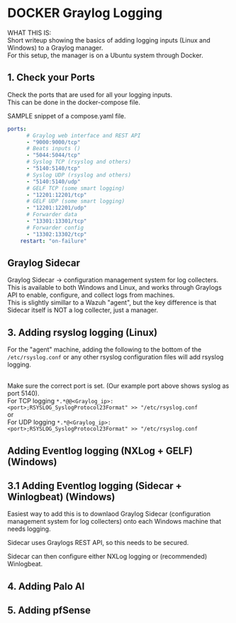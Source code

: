 # DOCKER Graylog Logging #

WHAT THIS IS:  
Short writeup showing the basics of adding logging inputs (Linux and Windows) to a Graylog manager.  
For this setup, the manager is on a Ubuntu system through Docker.  


## 1. Check your Ports ##

Check the ports that are used for all your logging inputs.  
This can be done in the docker-compose file.  

SAMPLE snippet of a compose.yaml file.  
```yaml
ports:
      # Graylog web interface and REST API
      - "9000:9000/tcp"
      # Beats inputs ()
      - "5044:5044/tcp"
      # Syslog TCP (rsyslog and others)
      - "5140:5140/tcp"
      # Syslog UDP (rsyslog and others)
      - "5140:5140/udp"
      # GELF TCP (some smart logging)
      - "12201:12201/tcp"
      # GELF UDP (some smart logging)
      - "12201:12201/udp"
      # Forwarder data
      - "13301:13301/tcp"
      # Forwarder config
      - "13302:13302/tcp"
    restart: "on-failure"
```

## Graylog Sidecar ##

Graylog Sidecar -> configuration management system for log collecters.  
This is available to both Windows and Linux, and works through Graylogs API to enable, configure, and collect logs from machines.  
This is slightly simillar to a Wazuh "agent", but the key difference is that Sidecar itself is NOT a log collecter, just a manager.  


## 3. Adding rsyslog logging (Linux) ##

For the "agent" machine, adding the following to the bottom of the ```/etc/rsyslog.conf``` or any other rsyslog configuration files will add rsyslog logging.<br><br>

Make sure the correct port is set. (Our example port above shows syslog as port 5140).  
For TCP logging
```*.*@@<Graylog_ip>:<port>;RSYSLOG_SyslogProtocol23Format" >> "/etc/rsyslog.conf``` <br>
or  
For UDP logging
```*.*@<Graylog_ip>:<port>;RSYSLOG_SyslogProtocol23Format" >> "/etc/rsyslog.conf```

## Adding Eventlog logging (NXLog + GELF) (Windows)

## 3.1 Adding Eventlog logging (Sidecar + Winlogbeat) (Windows)

Easiest way to add this is to downlaod Graylog Sidecar (configuration management system for log collecters) onto each Windows machine that needs logging.  

Sidecar uses Graylogs REST API, so this needs to be secured.  

Sidecar can then configure either NXLog logging or (recommended) Winlogbeat.


## 4. Adding Palo Al ##

## 5. Adding pfSense ##

